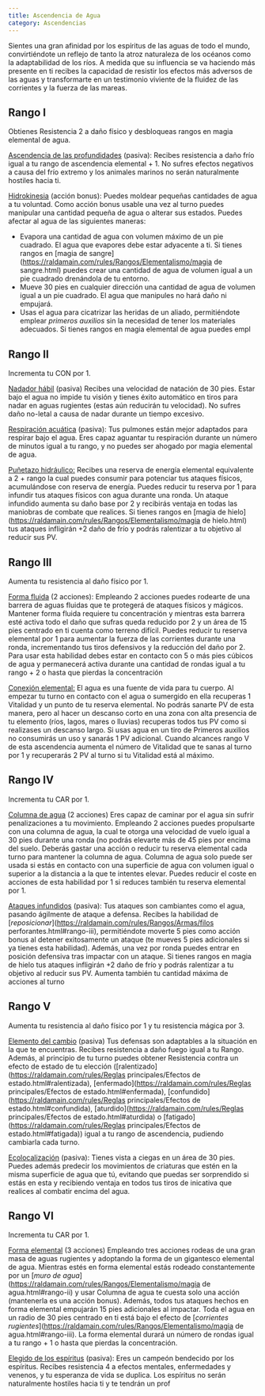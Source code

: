 ```yaml
---
title: Ascendencia de Agua
category: Ascendencias
---
```


Sientes una gran afinidad por los espíritus de las aguas de todo el mundo, convirtiéndote un reflejo de tanto la atroz naturaleza de los océanos como la adaptabilidad de los ríos. A medida que su influencia se va haciendo más presente en ti recibes la capacidad de resistir los efectos más adversos de las aguas y transformarte en un testimonio viviente de la fluidez de las corrientes y la fuerza de las mareas.

## Rango I

Obtienes Resistencia 2 a daño físico y desbloqueas rangos en magia elemental de agua.

<u>Ascendencia de las profundidades</u> (pasiva): Recibes resistencia a daño frío igual a tu rango de ascendencia elemental + 1. No sufres efectos negativos a causa del frío extremo y los animales marinos no serán naturalmente hostiles hacia ti.

<u>Hidrokinesia</u> (acción bonus): Puedes moldear pequeñas cantidades de agua a tu voluntad. Como acción bonus usable una vez al turno puedes manipular una cantidad pequeña de agua o alterar sus estados. Puedes afectar al agua de las siguientes maneras:

- Evapora una cantidad de agua con volumen máximo de un pie cuadrado. El agua que evapores debe estar adyacente a ti. Si tienes rangos en [magia de sangre](https://raldamain.com/rules/Rangos/Elementalismo/magia de sangre.html) puedes crear una cantidad de agua de volumen igual a un pie cuadrado drenándola de tu entorno.
- Mueve 30 pies en cualquier dirección una cantidad de agua de volumen igual a un pie cuadrado. El agua que manipules no hará daño ni empujará.
- Usas el agua para cicatrizar las heridas de un aliado, permitiéndote emplear *primeros auxilios* sin la necesidad de tener los materiales adecuados. Si tienes rangos en magia elemental de agua puedes empl

##  Rango II

Incrementa tu CON por 1.

<u>Nadador hábil</u> (pasiva) Recibes una velocidad de natación de 30 pies. Estar bajo el agua no impide tu visión y tienes éxito automático en tiros para nadar en aguas rugientes (estas aún reducirán tu velocidad). No sufres daño no-letal a causa de nadar durante un tiempo excesivo.

<u>Respiración acuática</u> (pasiva): Tus pulmones están mejor adaptados para respirar bajo el agua. Eres capaz aguantar tu respiración durante un número de minutos igual a tu rango, y no puedes ser ahogado por magia elemental de agua.

<u>Puñetazo hidráulico:</u> Recibes una reserva de energía elemental equivalente a 2 + rango la cual puedes consumir para potenciar tus ataques físicos, acumulándose con reserva de energía. Puedes reducir tu reserva por 1 para infundir tus ataques físicos con agua durante una ronda. Un ataque infundido aumenta su daño base por 2 y recibirás ventaja en todas las maniobras de combate que realices. Si tienes rangos en [magia de hielo](https://raldamain.com/rules/Rangos/Elementalismo/magia de hielo.html) tus ataques infligirán +2 daño de frío y podrás ralentizar a tu objetivo al reducir sus PV.

## Rango III 

Aumenta tu resistencia al daño físico por 1.

<u>Forma fluida</u> (2 acciones): Empleando 2 acciones puedes rodearte de una barrera de aguas fluidas que te protegerá de ataques físicos y mágicos. Mantener forma fluida requiere tu concentración y mientras esta barrera esté activa todo el daño que sufras queda reducido por 2 y un área de 15 pies centrado en ti cuenta como terreno difícil. Puedes reducir tu reserva elemental por 1 para aumentar la fuerza de las corrientes durante una ronda, incrementando tus tiros defensivos y la reducción del daño por 2. Para usar esta habilidad debes estar en contacto con 5 o más pies cúbicos de agua y permanecerá activa durante una cantidad de rondas igual a tu rango + 2 o hasta que pierdas la concentración

<u>Conexión elemental:</u> El agua es una fuente de vida para tu cuerpo. Al empezar tu turno en contacto con el agua o sumergido en ella recuperas 1 Vitalidad y un punto de tu reserva elemental. No podrás sanarte PV de esta manera, pero al hacer un descanso corto en una zona con alta presencia de tu elemento (ríos, lagos, mares o lluvias) recuperas todos tus PV como si realizases un descanso largo. Si usas agua en un tiro de Primeros auxilios no consumirás un uso y sanarás 1 PV adicional. Cuando alcances rango V de esta ascendencia aumenta el número de Vitalidad que te sanas al turno por 1 y recuperarás 2 PV al turno si tu Vitalidad está al máximo.

## Rango IV 

Incrementa tu CAR por 1. 

<u>Columna de agua</u> (2 acciones) Eres capaz de caminar por el agua sin sufrir penalizaciones a tu movimiento. Empleando 2 acciones puedes propulsarte con una columna de agua, la cual te otorga una velocidad de vuelo igual a 30 pies durante una ronda (no podrás elevarte más de 45 pies por encima del suelo. Deberás gastar una acción o reducir tu reserva elemental cada turno para mantener la columna de agua. Columna de agua solo puede ser usada si estás en contacto con una superficie de agua con volumen igual o superior a la distancia a la que te intentes elevar. Puedes reducir el coste en acciones de esta habilidad por 1 si reduces también tu reserva elemental por 1.

<u>Ataques infundidos</u> (pasiva): Tus ataques son cambiantes como el agua, pasando ágilmente de ataque a defensa. Recibes la habilidad de [*reposicionar*](https://raldamain.com/rules/Rangos/Armas/filos perforantes.html#rango-iii), permitiéndote moverte 5 pies como acción bonus al detener exitosamente un ataque (te mueves 5 pies adicionales si ya tienes esta habilidad). Además, una vez por ronda puedes entrar en posición defensiva tras impactar con un ataque. Si tienes rangos en magia de hielo tus ataques infligirán +2 daño de frío y podrás ralentizar a tu objetivo al reducir sus PV. Aumenta también tu cantidad máxima de acciones al turno

## Rango V 

Aumenta tu resistencia al daño físico por 1 y tu resistencia mágica por 3.

<u>Elemento del cambio</u> (pasiva) Tus defensas son adaptables a la situación en la que te encuentras. Recibes resistencia a daño fuego igual a tu Rango. Además, al principio de tu turno puedes obtener Resistencia contra un efecto de estado de tu elección ([ralentizado](https://raldamain.com/rules/Reglas principales/Efectos de estado.html#ralentizada), [enfermado](https://raldamain.com/rules/Reglas principales/Efectos de estado.html#enfermada), [confundido](https://raldamain.com/rules/Reglas principales/Efectos de estado.html#confundida), [aturdido](https://raldamain.com/rules/Reglas principales/Efectos de estado.html#aturdida) o [fatigado](https://raldamain.com/rules/Reglas principales/Efectos de estado.html#fatigada)) igual a tu rango de ascendencia, pudiendo cambiarla cada turno. 

<u>Ecolocalización</u> (pasiva): Tienes vista a ciegas en un área de 30 pies. Puedes además predecir los movimientos de criaturas que estén en la misma superficie de agua que tú, evitando que puedas ser sorprendido si estás en esta y recibiendo ventaja en todos tus tiros de inicativa que realices al combatir encima del agua.

## Rango VI

Incrementa tu CAR por 1.

<u>Forma elemental</u> (3 acciones) Empleando tres acciones rodeas de una gran masa de aguas rugientes y adoptando la forma de un gigantesco elemental de agua. Mientras estés en forma elemental estás rodeado constantemente por un [*muro de agua*](https://raldamain.com/rules/Rangos/Elementalismo/magia de agua.html#rango-ii) y usar Columna de agua te cuesta solo una acción (mantenerla es una acción bonus). Además, todos tus ataques hechos en forma elemental empujarán 15 pies adicionales al impactar. Toda el agua en un radio de 30 pies centrado en ti está bajo el efecto de [*corrientes rugientes*](https://raldamain.com/rules/Rangos/Elementalismo/magia de agua.html#rango-iii). La forma elemental durará un número de rondas igual a tu rango + 1 o hasta que pierdas la concentración.  

<u>Elegido de los espíritus</u> (pasiva): Eres un campeón bendecido por los espíritus. Recibes resistencia 4 a efectos mentales, enfermedades y venenos, y tu esperanza de vida se duplica. Los espíritus no serán naturalmente hostiles hacia ti y te tendrán un prof